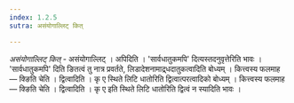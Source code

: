 ```yaml
---
index: 1.2.5
sutra: असंयोगाल्लिट् कित्

---
```

_असंयोगाल्लिट् कित्_ - असंयोगाल्लिट् । अपिदिति । 'सार्वधातुकमपि' दित्यस्तदनुवृत्तेरिति भावः । 'सार्वधातुकमपि' दिति ङितत्वं तु नात्र प्रवर्तते, लिडादेशनामाद्र्धदातुकत्वादिति बोध्यम् । कित्त्वस्य फलमाह —  क्ङिति चेति । द्वित्वादिति । कृ ए स्थिते लिटि धातोरिति द्वित्वात्परत्वादिको बोध्यम् । कित्त्वस्य फलमाह —  क्ङिति चेति । द्वित्वादिति । कृ ए इति स्थिते लिटि धातोरिति द्वित्वं न स्यादिति भावः ।